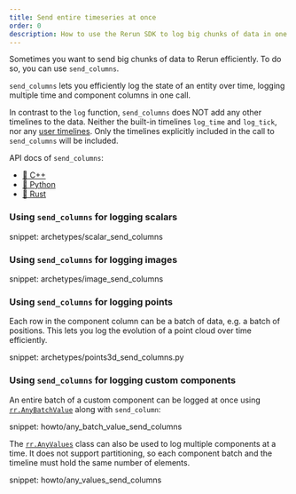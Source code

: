 ```yaml
---
title: Send entire timeseries at once
order: 0
description: How to use the Rerun SDK to log big chunks of data in one call
---
```



Sometimes you want to send big chunks of data to Rerun efficiently. To do so, you can use `send_columns`.

`send_columns` lets you efficiently log the state of an entity over time, logging multiple time and component columns in one call.

In contrast to the `log` function, `send_columns` does NOT add any other timelines to the data. Neither the built-in timelines `log_time` and `log_tick`, nor any [user timelines](../../concepts/timelines.md). Only the timelines explicitly included in the call to `send_columns` will be included.

API docs of `send_columns`:
* [🌊 C++](https://ref.rerun.io/docs/cpp/stable/classrerun_1_1RecordingStream.html#ad17571d51185ce2fc2fc2f5c3070ad65)
* [🐍 Python](https://ref.rerun.io/docs/python/stable/common/columnar_api/#rerun.send_columns)
* [🦀 Rust](https://docs.rs/rerun/latest/rerun/struct.RecordingStream.html#method.send_columns)


### Using `send_columns` for logging scalars
snippet: archetypes/scalar_send_columns


### Using `send_columns` for logging images
snippet: archetypes/image_send_columns


### Using `send_columns` for logging points
Each row in the component column can be a batch of data, e.g. a batch of positions.
This lets you log the evolution of a point cloud over time efficiently.

snippet: archetypes/points3d_send_columns.py

### Using `send_columns` for logging custom components

An entire batch of a custom component can be logged at once using [`rr.AnyBatchValue`](https://ref.rerun.io/docs/python/0.20.0/common/custom_data/#rerun.AnyBatchValue) along with `send_column`:

snippet: howto/any_batch_value_send_columns

The [`rr.AnyValues`](https://ref.rerun.io/docs/python/0.20.0/common/custom_data/#rerun.AnyValues) class can also be used to log multiple components at a time.
It does not support partitioning, so each component batch and the timeline must hold the same number of elements.

snippet: howto/any_values_send_columns
